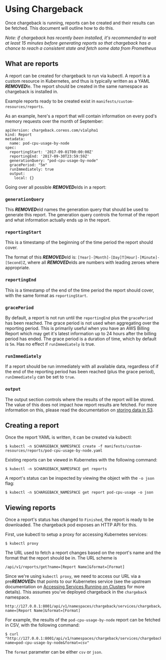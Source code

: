 # Using Chargeback

Once chargeback is running, reports can be created and their results can be
fetched. This document will outline how to do this.

*Note: if chargeback has recently been installed, it's recommended to wait at
least 15 minutes before generating reports so that chargeback has a chance to
reach a consistent state and fetch some data from Prometheus*

## What are reports

A report can be created for chargeback to run via kubectl. A report is a custom
resource in Kubernetes, and thus is typically written as a YAML ***REMOVED***le. The report
should be created in the same namespace as chargeback is installed in.

Example reports ready to be created exist in `manifests/custom-resources/reports`.

As an example, here's a report that will contain information on every pod's
memory requests over the month of September:

```
apiVersion: chargeback.coreos.com/v1alpha1
kind: Report
metadata:
  name: pod-cpu-usage-by-node
spec:
  reportingStart: '2017-09-01T00:00:00Z'
  reportingEnd: '2017-09-30T23:59:59Z'
  generationQuery: "pod-cpu-usage-by-node"
  gracePeriod: "5m"
  runImmediately: true
  output:
    local: {}
```

Going over all possible ***REMOVED***elds in a report:

### `generationQuery`

This ***REMOVED***eld names the generation query that should be used to generate this
report. The generation query controls the format of the report and what
information actually ends up in the report.

### `reportingStart`

This is a timestamp of the beginning of the time period the report should cover.

The format of this ***REMOVED***eld is: `[Year]-[Month]-[Day]T[Hour]-[Minute]-[Second]Z`,
where all ***REMOVED***elds are numbers with leading zeroes where appropriate.

### `reportingEnd`

This is a timestamp of the end of the time period the report should cover, with
the same format as `reportingStart`.

### `gracePeriod`

By default, a report is not run until the `reportingEnd` plus the `gracePeriod`
has been reached. The grace period is not used when aggregating over the
reporting period.  This is primarily useful when you have an AWS Billing Report
which may get it's latest information up to 24 hours after the billing period
has ended.  The grace period is a duration of time, which by default is `5m`.
Has no effect if `runImmediately` is true.

### `runImmediately`

If a report should be run immediately with all available data, regardless of if
the end of the reporting period has been reached (plus the grace period),
`runImmediately` can be set to `true`.

### `output`

The output section controls where the results of the report will be stored. The
value of this does not impact how report results are fetched. For more
information on this, please read the documentation on [storing data in S3](Storing-Data-In-S3.md).

## Creating a report

Once the report YAML is written, it can be created via kubectl:

```
$ kubectl -n $CHARGEBACK_NAMESPACE create -f manifests/custom-resources/reports/pod-cpu-usage-by-node.yaml
```

Existing reports can be viewed in Kubernetes with the following command:

```
$ kubectl -n $CHARGEBACK_NAMESPACE get reports
```

A report's status can be inspected by viewing the object with the `-o json`
flag:

```
$ kubectl -n $CHARGEBACK_NAMESPACE get report pod-cpu-usage -o json
```

## Viewing reports

Once a report's status has changed to `Finished`, the report is ready to be
downloaded. The chargeback pod exposes an HTTP API for this.

First, use kubectl to setup a proxy for accessing Kubernetes services:

```
$ kubectl proxy
```

The URL used to fetch a report changes based on the report's name and the format
that the report should be in. The URL scheme is

```
/api/v1/reports/get?name=[Report Name]&format=[Format]
```

Since we're using `kubectl proxy`, we need to access our URL via a pre***REMOVED***x that
points to our Kubernetes service (see the upstream documentation on
[Accessing Services Running on Clusters](https://kubernetes.io/docs/tasks/administer-cluster/access-cluster-services/#manually-constructing-apiserver-proxy-urls)
for more details). This assumes you've deployed chargeback in the `chargeback`
namespace.

```
http://127.0.0.1:8001/api/v1/namespaces/chargeback/services/chargeback/proxy/api/v1/reports/get?name=[Report Name]&format=[Format]
```

For example, the results of the `pod-cpu-usage-by-node` report can be fetched in
CSV, with the following command:

```
$ curl "http://127.0.0.1:8001/api/v1/namespaces/chargeback/services/chargeback/proxy/api/v1/reports/get?name=pod-cpu-usage-by-node&format=csv"
```

The `format` parameter can be either `csv` or `json`.
